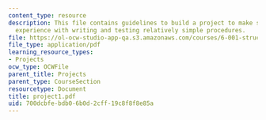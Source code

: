 ```yaml
---
content_type: resource
description: This file contains guidelines to build a project to make students gain
  experience with writing and testing relatively simple procedures.
file: https://ol-ocw-studio-app-qa.s3.amazonaws.com/courses/6-001-structure-and-interpretation-of-computer-programs-spring-2005/700dcbfebdb06b0d2cff19c8f8f8e85a_project1.pdf
file_type: application/pdf
learning_resource_types:
- Projects
ocw_type: OCWFile
parent_title: Projects
parent_type: CourseSection
resourcetype: Document
title: project1.pdf
uid: 700dcbfe-bdb0-6b0d-2cff-19c8f8f8e85a
---
```

